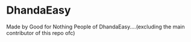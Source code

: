 # DhandaEasy

Made by Good for Nothing People of DhandaEasy....(excluding the main contributor of this repo ofc)
